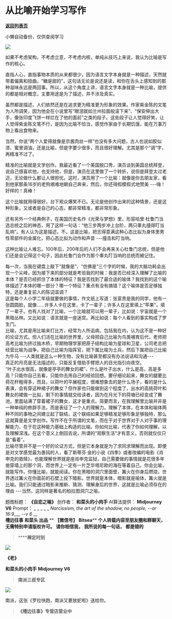 # 从比喻开始学习写作

[**返回列表页**](/gzh/槽边往事)

小懒自动备份，仅供查阅学习

![](https://mmbiz.qpic.cn/mmbiz_jpg/Ia6gU9JNtkp3XRAksI2h5YgbF3YibpBhCZMRdMl7alHyvTJiaxaaaetgEic2NJxxKnlGBlR8AgX9joRH8xhERhwNA/640?wx_fmt=jpeg&from;=appmsg)

如果不考虑架构，不考虑立意，不考虑内核，单纯从技巧上来说，我认为比喻是写作的核心。

直指人心，直指事物本质的从来都很少，因为语言文字本身就是一种描述，天然就带着偏离和扭曲。“糖是甜的”，这句话无论是说还是读，和你在舌头上感知到的那种滋味永远是两回事。所以，从这个角度上讲，语言文字本身就是一种比喻，提供的都是相对概念，主要用途是为了描述，并不涉及真实。

虽然都是描述，人们依然还是在追求更为精准更为形象的效果。作家紫金陈的文笔为人所调笑，因为他会在小说里写“眼泪就如兰州拉面般滚下来”、“保安伸出大手，像张印度飞饼一样拦在了他的面前”之类的段子。这些段子让人觉得好笑，让人觉得紫金陈文笔不行，是因为比喻不恰当，感觉作家由于长期饥饿，能在万事万物上看出食物来。

当然，你说“两个人爱得就像是京酱肉丝一样”也没有多大问题，古人也说如胶似漆、蜜里调油，还是比喻，但是字要少很多，而且很好理解。尤其是那个“调”字，再精准不过了。

精准的比喻就是文学创作。我最近看了一个美国脱口秀，演员谈到美国总统拜登，说自己很喜欢他，也支持他，但是，演员在这里做了一个转折，说但是拜登太过老迈，无论做什么都让人很担忧。这时，演员用了一个比喻：就像是你去朋友家，看到他家那条16岁的老狗艰难地朝自己奔来，然后，你还得假模假式地赞美
---嗨！好样的！真棒！

这个比喻就用得很好，台下观众爆笑不已。无论是他创作出来的这种情景，还是这种形象，又或者是自己的心态，都非常精准，都非常形象。  

还有另外一个经典例子，在美国历史名作《光荣与梦想》里，形容哈里·杜鲁门当选总统之后的神态，用了这样一句话：“他三步两步冲上台阶，两只睾丸撞得叮当乱响”。有人认为这是描述，不，这是比喻，把志得意满这种心态比拟为身体里男性零部件的金属化，把心态比拟为动作和声音
---撞击和叮当响。

这种比喻让人难忘。100年后，200年后的人们不会再来关心杜鲁门总统，但是他们还是会记得这个句子，因此杜鲁门会作为那个睾丸叮当响的总统而被记住。  

每一次，当我在键盘上敲下“就像是”，“仿佛是”三个字的时候，我的大脑功耗会出现一个尖峰，因为接下来的部分就是考验我的时候：我是否已经深入理解了比喻的本体？是否已经抓住了本体的特征？我是否找到了最合适的喻体？我找到的这个喻体描述了本体的哪一部分？哪一个特征？重点有没有搞错？这个喻体是否足够独特，还是重复前人的陈词滥调？  
这是每个人小学二年级就要做的事情，作文纸上写道：张富贵是我的同学，他有一张圆圆脸，就像......许多人卡在这里，卡了一辈子；许多人在这里填上“苹果”，填了一辈子。也有人找对了比喻，一个比喻就可以用一辈子，比如说：宇宙就是一个黑暗丛林。又比如说：语言就是一座迷宫。再比如说：每个人看到的事实构成了罗生门。  
比喻，尤其是用比喻来打比方，经常为人所诟病，包括我在内，认为这不是一种好的论证方式。但人们活在比喻的世界里，父母把自己比喻为鸟类哺育后代，老师把高考比喻为挤过独木桥，早期物理学家把原子结构比喻为星球和卫星，公司老总把经营比喻为战争，把自己比喻为指挥官，把下属比喻为士兵，然后下属把自己比喻为牛马
---人类就是这么一种生物，没有比喻甚至都没有办法说话和沟通---  
真正的月亮是无法描述的，只能反复借助手臂把人的目光指引向夜空。  
“叶子出水很高，就像是亭亭的舞女的裙”，什么是叶子出水，什么是高，高是多高？只能你自己去看，只能你去用自己的经验回想。要仔细论起来，舞女的腿要比荷花杆粗得多，而且，以荷叶的平展程度，很难想象去的是什么场子，看的是什么表演，会有穿这种裙子的舞女？但作家也只能做到这个程度了，出水的高挑荷叶和舞女的裙做一比拟，剩下的事情就交给读者，因为在月光下的荷塘已经变成了舞池，里面站满了穿着裙子的舞女，这才是重点。简要而言，在我理解里比喻并非是一种单纯的修辞手法，而是表征了一个人的理解力。理解了本体，在本体和喻体两种不同的事物之间建立起了联结，这个联结如果足够精准足够形象足够独特，那么这就算是是文学创作。写作不在于所谓的文笔，而在于对于世界对于人对于事的理解能力，在于在这种能力基础上构造的比喻。你如何比喻，代表了你如何理解，以及理解深浅。在这个意义上倒回去说，所谓的“观察生活”才有意义，否则就仅仅只是“看着”。  
比喻尽管并不是一个好的论证方式，但是它本身就是为了求同求理解而出现。即便是对文学感觉最为愚钝的人，看了斯蒂芬·金的小说《四季》或者改编的电影《肖申克的救赎》，也能理解世界就是座肖申克监狱，自己需要做的事情就是花很多年凿穿墙上的那个洞，而世界上一定有一片芝华塔尼欧的海在等着自己。你会比喻，就能写作。你懂比喻，就能阅读。你在黑暗的洞穴里面壁，篝火在你身后燃烧，世界透过篝火在你面前的石壁上投下暗影。世界就是本体，暗影就是喻体，篝火就是比喻。我们只能通过暗影来推断、猜测、理解身后的世界，这就是比喻必须存在的理由
---当然，这同样是著名的柏拉图洞穴之喻。

  

题图标题： **《自恋之喻》** 创作者： **和菜头的小肉手** AI算法提供： **Midjourney V6** Prompt： _ _ _ _ _
_Narcissism, the art of the shadow, no people, --ar 16:9____ -_-v 6_ __  
 **槽边往事** **和菜头 出品** ** **【微信号】** **Bitsea**** **个人转载内容至朋友圈和群聊天，无需特别申请版权许可。**
**请你相信我，** **我所说的每一句话，** **都是错的**

>  ******禅定时刻**

![](https://mmbiz.qpic.cn/mmbiz_jpg/Ia6gU9JNtkp3XRAksI2h5YgbF3YibpBhCUDj1tm2kgGBJu3hlQ2OYO0cGY55icK8PrsObfjrrHCpkVCfkkthDc3A/640?wx_fmt=jpeg&from;=appmsg)

 **《老》**

 **和菜头的小肉手** **Midjourney V6**  

>  **南派三叔专区**

![](https://mmbiz.qpic.cn/mmbiz_jpg/Ia6gU9JNtkp3XRAksI2h5YgbF3YibpBhChwAI22eH3bcUCaE4vtWvLKwNIzSlEBzV5MenibM0rt0Sap1KKvbNleQ/640?wx_fmt=jpeg&from;=appmsg)

南派，这张《罗拉快跑，南派又要放蛇啦》送给你。

  

>  **《槽边往事》专营店营业中**

  

  

